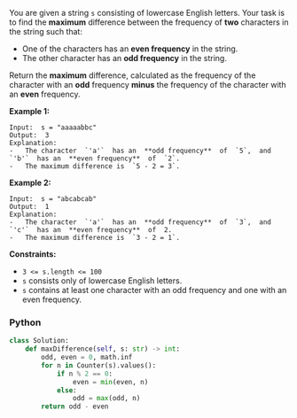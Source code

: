 You are given a string  `s`  consisting of lowercase English letters. Your task is to find the  **maximum**  difference
between the frequency of  **two**  characters in the string such that:

- One of the characters has an  **even frequency**  in the string.
- The other character has an  **odd frequency**  in the string.

Return the  **maximum**  difference, calculated as the frequency of the character with an  **odd**  frequency  **minus**
the frequency of the character with an  **even**  frequency.

**Example 1:**

```
Input:  s = "aaaaabbc"
Output:  3
Explanation:
-   The character  `'a'`  has an  **odd frequency**  of  `5`,  and  `'b'`  has an  **even frequency**  of  `2`.
-   The maximum difference is  `5 - 2 = 3`.
```

**Example 2:**

```
Input:  s = "abcabcab"
Output:  1
Explanation:
-   The character  `'a'`  has an  **odd frequency**  of  `3`,  and  `'c'`  has an  **even frequency**  of  2.
-   The maximum difference is  `3 - 2 = 1`.
```

**Constraints:**

- `3 <= s.length <= 100`
- `s`  consists only of lowercase English letters.
- `s`  contains at least one character with an odd frequency and one with an even frequency.

### Python

```python
class Solution:
    def maxDifference(self, s: str) -> int:
        odd, even = 0, math.inf
        for n in Counter(s).values():
            if n % 2 == 0:
                even = min(even, n)
            else:
                odd = max(odd, n)
        return odd - even
```